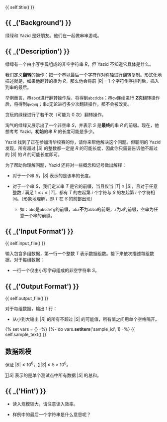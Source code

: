 {{ self.title() }}

## {{ _('Background') }}

绿绿和 Yazid 是好朋友。他们在一起做串串游戏。

## {{ _('Description') }}

绿绿有一个由小写字母组成的非空字符串 $R$，但 Yazid 不知道它具体是什么。

我们定义**翻转**的操作：把一个串以最后一个字符作对称轴进行翻转复制。形式化地描述就是，如果他翻转的串为 $R$，那么他会将前 $\left| R\right|-1$ 个字符倒序排列后，插入到串的最后。

举例而言，串`abcd`进行翻转操作后，将得到`abcdcba`；串`qw`连续进行 **$2$次**翻转操作后，将得到`qwqwq`；串`z`无论进行多少次翻转操作，都不会被改变。

贪玩的绿绿进行了若干次（可能为 $0$ 次）翻转操作。

淘气的绿绿又展示出了一个非空串 $S$，并表示 $S$ 是**最终**的串 $R$ 的前缀。现在，他想考考 Yazid，**初始**的串 $R$ 的长度可能是多少。

Yazid 找到了正在参加清华校赛的你，请你来帮他解决这个问题。但聪明的 Yazid 发现，所有超过 $\left| S\right|$ 的整数都一定是 $R$ 的可能长度，因此你只需要告诉他不超过的 $\left| S\right|$ 的 $R$ 的可能长度即可。

为了帮助你理解问题，Yazid 还将对一些概念和记号做出解释：

* 对于一个串 $S$，$\left| S\right|$ 表示的是该串的长度。

* 对于一个串 $S$，我们定义串 $T$ 是它的前缀，当且仅当 $\left| T\right|\leq\left| S\right|$，且对于任意整数 $i$ 满足 $1\leq i\leq\left| T\right|$，都有 $T$ 的左起第 $i$ 个字符与 $S$ 的左起第 $i$ 个字符相同。（形象地理解，即 $T$ 在 $S$ 的前部出现）

	* 如：`abc`是`abcdefg`的前缀，`aba`**不**为`abba`的前缀，`z`为`z`的前缀，空串为任意一个串的前缀。

## {{ _('Input Format') }}

{{ self.input_file() }}

输入包含多组数据，第一行一个整数 $T$ 表示数据组数。接下来依次描述每组数据，对于每组数据：

* 一行一个仅由小写字母组成的非空字符串 $S$。

## {{ _('Output Format') }}

{{ self.output_file() }}

对于每组数据，输出 $1$ 行：

* 从小到大输出 $\left| R\right|$ 的所有不超过 $\left| S\right|$ 的可能值，所有值之间用单个空格隔开。

{% set vars = {} -%}
{%- do vars.__setitem__('sample_id', 1) -%}
{{ self.sample_text() }}

## 数据规模

保证 $\left| S\right|\leq 10^6$，$\sum\left| S\right|\leq 5\times 10^6$。

$\sum\left| S\right|$ 表示的是单个测试点中所有数据 $\left| S\right|$ 的总和。

## {{ _('Hint') }}

* 读入规模较大，请注意读入效率。

* 样例中的最后一个字符串是什么意思呢？